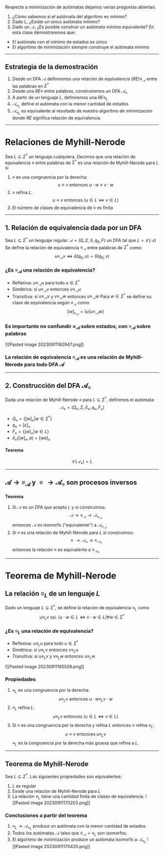 Respecto a minimización de autómatas dejamos varias preguntas abiertas:
1. ¿Cómo sabemos si el autómata del algoritmo es mínimo?
2. Dado $L$, ¿Existe un único autómata mínimo?
3. Dado un $\mathcal{A}$, ¿Es posible construir un autómata mínimo equivalente?
En esta clase demostraremos que:
- El autómata con el mínimo de estados es único
- El algoritmo de minimización siempre construye el autómata mínimo
---
## Estrategia de la demostración
1. Desde un DFA $\mathcal{A}$ definiremos una relación de equivalencia $(RE)\equiv_\mathcal{A}$ entre las palabras en $\Sigma^*$
2. Desde una $RE\equiv$ entre palabras, construiremos un DFA $\mathcal{A}_\equiv$ 
3. A partir de un lenguaje $L$, definiremos una $RE\equiv_L$
4. $\mathcal{A}_{\equiv_L}$ define el autómata con la menor cantidad de estados
5. $\mathcal{A}_{\equiv_L}$ es equivalente al resultado de nuestro algoritmo de minimización
donde $RE$ significa relación de equivalencia.
---
# Relaciones de Myhill-Nerode
Sea $L\subseteq\Sigma^*$ un lenguaje cualquiera.
Decimos que una relación de equivalencia $\equiv$ entre palabras de $\Sigma^*$ es una relación de Myhill-Nerode para $L$ si
1. $\equiv$ es una congruencia por la derecha:$$u\equiv v\text{ entonces }u\cdot w\equiv v\cdot w$$
2. $\equiv$ refina $L$: $$u\equiv v\text{ entonces }(u\in L \Leftrightarrow v\in L)$$
3. El número de clases de equivalencia de $\equiv$ es finita
---
## 1. Relación de equivalencia dada por un DFA
Sea $L\subseteq\Sigma^*$ un lenguaje regular  $\mathcal{A}=(Q,\Sigma,\delta,q_0,F)$ un DFA tal que $L=\mathcal{L}(\mathcal{A})$
Se define la relación de equivalencia $\equiv_\mathcal{A}$ entre palabras de $\Sigma^*$ como:
$$u\equiv_\mathcal{A}v\Leftrightarrow\hat\delta(q_0,u)=\hat\delta(q_0,v)$$
### ¿Es $\equiv_\mathcal{A}$ una relación de equivalencia?
- Reflexiva: $u\equiv_\mathcal{A}u$ para todo $u\in\Sigma^*$
- Simétrica: si $u\equiv_\mathcal{A}v$ entonces $v\equiv_\mathcal{A}u$
- Transitiva: si $u\equiv_\mathcal{A}v$ y $v\equiv_\mathcal{A}w$ entonces $u\equiv_\mathcal{A}w$
Para $w\in\Sigma^*$ se define su clase de equivalencia según $\equiv_\mathcal{A}$ como:$$[w]_{\equiv_\mathcal{A}}=\{u|u\equiv_\mathcal{A}w\}$$
### Es importante no confundir $\approx_\mathcal{A}$ sobre estados, con $\equiv_\mathcal{A}$ sobre palabras
![[Pasted image 20230911162947.png]]
### La relación de equivalencia $\equiv_\mathcal{A}$ es una relación de Myhill-Nerode para todo DFA $\mathcal{A}$
---
## 2. Construcción del DFA $\mathcal{A}_\equiv$
Dada una relación de Myhill-Nerode $\equiv$ para $L\subseteq\Sigma^*$, definimos el autómata:$$\mathcal{A}_\equiv=(Q_\equiv,\Sigma,\delta_\equiv,q_\equiv,F_\equiv)$$
- $Q_\equiv=\{[w]_\equiv|w\in\Sigma^*\}$
- $q_\equiv=[\varepsilon]_\equiv$
- $F_\equiv=\{[w]_\equiv|w\in L\}$
- $\delta_\equiv([w]_\equiv,a)=[wa]_\equiv$
#### Teorema
$$\mathcal{L}(\mathcal{A}_\equiv)=L$$

---
## $\mathcal{A}\rightarrow\equiv_\mathcal{A}$ y $\equiv\rightarrow\mathcal{A}_\equiv$ son procesos inversos
#### Teorema
1. Si $\mathcal{A}$ es un DFA que acepta $L$ y si construimos: $$\mathcal{A}\rightarrow\equiv_\mathcal{A}\rightarrow\mathcal{A}_{\equiv_\mathcal{A}}$$ entonces $\mathcal{A}$ es isomorfo ("equivalente") a $\mathcal{A}_{\equiv_\mathcal{A}}$
2. Si $\equiv$ es una relación de Myhill-Nerode para $L$  si construimos:$$\equiv\rightarrow\mathcal{A}_\equiv\rightarrow\equiv_{\mathcal{A}_\equiv}$$ entonces la relación $\equiv$ es equivalente a $\equiv_{\mathcal{A}_\equiv}$
---
# Teorema de Myhill-Nerode
## La relación $\equiv_L$ de un lenguaje $L$
Dado un lenguaje $L\subseteq\Sigma^*$, se define la relación de equivalencia $\equiv_L$ como
$$u\equiv_Lv\text{ ssi. } (u\cdot w\in L\Leftrightarrow v\cdot w\in L) \forall w\in\Sigma^*$$
### ¿Es $\equiv_L$ una relación de equivalencia?
- Reflexiva: $u\equiv_Lu$ para todo $u\in\Sigma^*$
- Simétrica: si $u\equiv_Lv$ entonces $v\equiv_Lu$
- Transitiva: si $u\equiv_Lv$ y $v\equiv_Lw$ entonces $u\equiv_Lw$

![[Pasted image 20230911165526.png]]

### Propiedades
1. $\equiv_L$ es una congruencia por la derecha: $$u\equiv_Lv\text{ entonces }u\cdot w\equiv_Lv\cdot w$$
2. $\equiv_L$ refina $L$: $$u\equiv_Lv\text{ entonces }(u\in L \Leftrightarrow v\in L)$$
3. Si $\equiv$ es una congruencia por la derecha y refina $L$ entonces $\equiv$ refina $\equiv_L$: $$u\equiv v\text{ entonces }u\equiv_Lv$$
$\equiv_L$ es la congruencia por la derecha más gruesa que refina a $L$.

---
## Teorema de Myhill-Nerode
Sea $L\subseteq\Sigma^*$. Las siguientes propiedades son equivalentes:
1. $L$ es regular
2. Existe una relación de Myhill-Nerode para $L$
3. La relación $\equiv_L$ tiene una cantidad finita de clases de equivalencia.
![[Pasted image 20230911170203.png]]
### Conclusiones a partir del teorema
1. $\equiv_L\rightarrow\mathcal{A}_{\equiv_L}$ produce un autómata con la menor cantidad de estados.
2. Todos los autómatas $\mathcal{A}$ tales que $\equiv_\mathcal{A}=\equiv_L$ son isomorfos.
3. El algoritmo de minimización produce un autómata isomorfo a $\mathcal{A}_{\equiv_L}$
![[Pasted image 20230911170420.png]]
